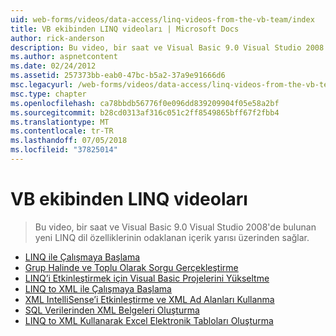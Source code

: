 ```yaml
---
uid: web-forms/videos/data-access/linq-videos-from-the-vb-team/index
title: VB ekibinden LINQ videoları | Microsoft Docs
author: rick-anderson
description: Bu video, bir saat ve Visual Basic 9.0 Visual Studio 2008'de bulunan yeni LINQ dil özelliklerinin odaklanan içerik yarısı üzerinden sağlar.
ms.author: aspnetcontent
ms.date: 02/24/2012
ms.assetid: 257373bb-eab0-47bc-b5a2-37a9e91666d6
msc.legacyurl: /web-forms/videos/data-access/linq-videos-from-the-vb-team
msc.type: chapter
ms.openlocfilehash: ca78bbdb56776f0e096dd839209904f05e58a2bf
ms.sourcegitcommit: b28cd0313af316c051c2ff8549865bff67f2fbb4
ms.translationtype: MT
ms.contentlocale: tr-TR
ms.lasthandoff: 07/05/2018
ms.locfileid: "37825014"
---
```

<a name="linq-videos-from-the-vb-team"></a>VB ekibinden LINQ videoları
====================
> Bu video, bir saat ve Visual Basic 9.0 Visual Studio 2008'de bulunan yeni LINQ dil özelliklerinin odaklanan içerik yarısı üzerinden sağlar.


- [LINQ ile Çalışmaya Başlama](how-do-i-get-started-with-linq.md)
- [Grup Halinde ve Toplu Olarak Sorgu Gerçekleştirme](how-do-i-perform-group-and-aggregate-queries.md)
- [LINQ’i Etkinleştirmek için Visual Basic Projelerini Yükseltme](how-do-i-upgrade-visual-basic-projects-to-enable-linq.md)
- [LINQ to XML ile Çalışmaya Başlama](how-do-i-get-started-with-linq-to-xml.md)
- [XML IntelliSense’i Etkinleştirme ve XML Ad Alanları Kullanma](how-do-i-enable-xml-intellisense-and-use-xml-namespaces.md)
- [SQL Verilerinden XML Belgeleri Oluşturma](how-do-i-create-xml-documents-from-sql-data.md)
- [LINQ to XML Kullanarak Excel Elektronik Tabloları Oluşturma](how-do-i-create-excel-spreadsheets-using-linq-to-xml.md)

